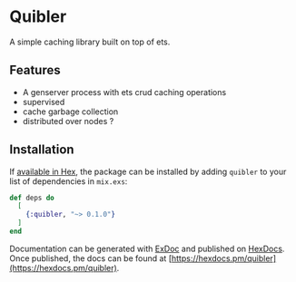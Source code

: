 # Quibler

A simple caching library built on top of ets.

## Features

- A genserver process with ets crud caching operations
- supervised
- cache garbage collection
- distributed over nodes ?

## Installation

If [available in Hex](https://hex.pm/docs/publish), the package can be installed
by adding `quibler` to your list of dependencies in `mix.exs`:

```elixir
def deps do
  [
    {:quibler, "~> 0.1.0"}
  ]
end
```

Documentation can be generated with [ExDoc](https://github.com/elixir-lang/ex_doc)
and published on [HexDocs](https://hexdocs.pm). Once published, the docs can
be found at [https://hexdocs.pm/quibler](https://hexdocs.pm/quibler).


